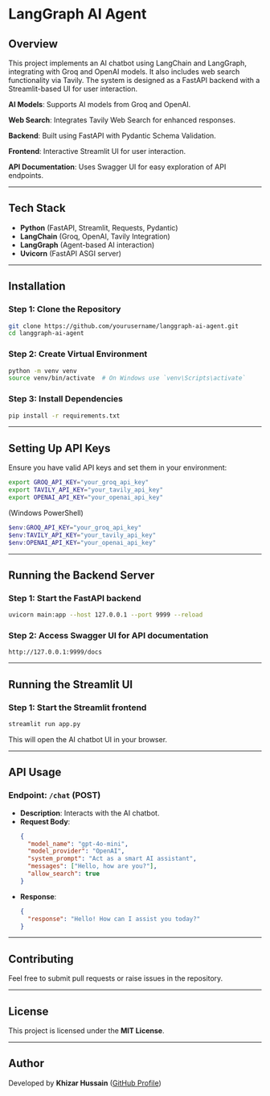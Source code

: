 # LangGraph AI Agent

## **Overview**
This project implements an AI chatbot using LangChain and LangGraph, integrating with Groq and OpenAI models. It also includes web search functionality via Tavily. The system is designed as a FastAPI backend with a Streamlit-based UI for user interaction.

**AI Models**: Supports AI models from Groq and OpenAI.

**Web Search**: Integrates Tavily Web Search for enhanced responses.

**Backend**: Built using FastAPI with Pydantic Schema Validation.

**Frontend**: Interactive Streamlit UI for user interaction.

**API Documentation**: Uses Swagger UI for easy exploration of API endpoints.

---

## **Tech Stack**
- **Python** (FastAPI, Streamlit, Requests, Pydantic)
- **LangChain** (Groq, OpenAI, Tavily Integration)
- **LangGraph** (Agent-based AI interaction)
- **Uvicorn** (FastAPI ASGI server)

---

## **Installation**

### **Step 1: Clone the Repository**
```bash
git clone https://github.com/yourusername/langgraph-ai-agent.git
cd langgraph-ai-agent
```

### **Step 2: Create Virtual Environment**
```bash
python -m venv venv
source venv/bin/activate  # On Windows use `venv\Scripts\activate`
```

### **Step 3: Install Dependencies**
```bash
pip install -r requirements.txt
```

---

## **Setting Up API Keys**
Ensure you have valid API keys and set them in your environment:
```bash
export GROQ_API_KEY="your_groq_api_key"
export TAVILY_API_KEY="your_tavily_api_key"
export OPENAI_API_KEY="your_openai_api_key"
```
(Windows PowerShell)
```powershell
$env:GROQ_API_KEY="your_groq_api_key"
$env:TAVILY_API_KEY="your_tavily_api_key"
$env:OPENAI_API_KEY="your_openai_api_key"
```

---

## **Running the Backend Server**

### **Step 1: Start the FastAPI backend**
```bash
uvicorn main:app --host 127.0.0.1 --port 9999 --reload
```

### **Step 2: Access Swagger UI for API documentation**
```
http://127.0.0.1:9999/docs
```

---

## **Running the Streamlit UI**

### **Step 1: Start the Streamlit frontend**
```bash
streamlit run app.py
```

This will open the AI chatbot UI in your browser.

---

## **API Usage**

### **Endpoint: `/chat` (POST)**
- **Description**: Interacts with the AI chatbot.
- **Request Body**:
  ```json
  {
    "model_name": "gpt-4o-mini",
    "model_provider": "OpenAI",
    "system_prompt": "Act as a smart AI assistant",
    "messages": ["Hello, how are you?"],
    "allow_search": true
  }
  ```
- **Response**:
  ```json
  {
    "response": "Hello! How can I assist you today?"
  }
  ```

---

## **Contributing**
Feel free to submit pull requests or raise issues in the repository.

---

## **License**
This project is licensed under the **MIT License**.

---

## **Author**
Developed by **Khizar Hussain** ([GitHub Profile](https://github.com/Khizar-14))

